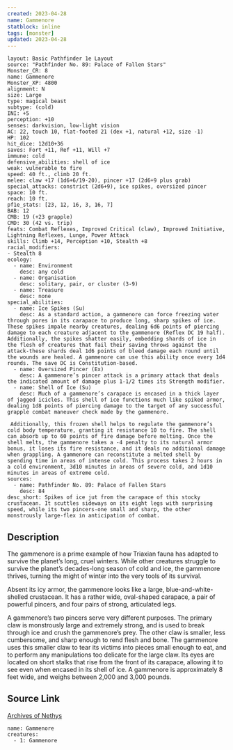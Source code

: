 ```yaml
---
created: 2023-04-28
name: Gammenore
statblock: inline
tags: [monster]
updated: 2023-04-28
---
```

```statblock
layout: Basic Pathfinder 1e Layout
source: "Pathfinder No. 89: Palace of Fallen Stars"
Monster_CR: 8
name: Gammenore
Monster_XP: 4800
alignment: N
size: Large
type: magical beast
subtype: (cold)
INI: +5
perception: +10
senses: darkvision, low-light vision
AC: 22, touch 10, flat-footed 21 (dex +1, natural +12, size -1)
HP: 102
hit_dice: 12d10+36
saves: Fort +11, Ref +11, Will +7
immune: cold
defensive_abilities: shell of ice
weak: vulnerable to fire
speed: 40 ft., climb 20 ft.
melee: claw +17 (1d6+6/19-20), pincer +17 (2d6+9 plus grab)
special_attacks: constrict (2d6+9), ice spikes, oversized pincer
space: 10 ft.
reach: 10 ft.
pf1e_stats: [23, 12, 16, 3, 16, 7]
BAB: 12
CMB: 19 (+23 grapple)
CMD: 30 (42 vs. trip)
feats: Combat Reflexes, Improved Critical (claw), Improved Initiative, Lightning Reflexes, Lunge, Power Attack
skills: Climb +14, Perception +10, Stealth +8
racial_modifiers:
- Stealth 8
ecology:
  - name: Environment
    desc: any cold
  - name: Organisation
    desc: solitary, pair, or cluster (3-9)
  - name: Treasure
    desc: none
special_abilities:
  - name: Ice Spikes (Su)
    desc: As a standard action, a gammenore can force freezing water through pores in its carapace to produce long, sharp spikes of ice. These spikes impale nearby creatures, dealing 6d6 points of piercing damage to each creature adjacent to the gammenore (Reflex DC 19 half). Additionally, the spikes shatter easily, embedding shards of ice in the flesh of creatures that fail their saving throws against the attack-these shards deal 1d6 points of bleed damage each round until the wounds are healed. A gammenore can use this ability once every 1d4 rounds. The save DC is Constitution-based.
  - name: Oversized Pincer (Ex)
    desc: A gammenore’s pincer attack is a primary attack that deals the indicated amount of damage plus 1-1/2 times its Strength modifier.
  - name: Shell of Ice (Su)
    desc: Much of a gammenore’s carapace is encased in a thick layer of jagged icicles. This shell of ice functions much like spiked armor, dealing 1d8 points of piercing damage to the target of any successful grapple combat maneuver check made by the gammenore.

 Additionally, this frozen shell helps to regulate the gammenore’s cold body temperature, granting it resistance 10 to fire. The shell can absorb up to 60 points of fire damage before melting. Once the shell melts, the gammenore takes a -4 penalty to its natural armor bonus, it loses its fire resistance, and it deals no additional damage when grappling. A gammenore can reconstitute a melted shell by spending time in areas of intense cold. This process takes 2 hours in a cold environment, 3d10 minutes in areas of severe cold, and 1d10 minutes in areas of extreme cold.
sources:
  - name: Pathfinder No. 89: Palace of Fallen Stars
    desc: 84
desc_short: Spikes of ice jut from the carapace of this stocky crustacean. It scuttles sideways on its eight legs with surprising speed, while its two pincers-one small and sharp, the other monstrously large-flex in anticipation of combat.
```
## Description
The gammenore is a prime example of how Triaxian fauna has adapted to survive the planet’s long, cruel winters. While other creatures struggle to survive the planet’s decades-long season of cold and ice, the gammenore thrives, turning the might of winter into the very tools of its survival.

Absent its icy armor, the gammenore looks like a large, blue-and-white-shelled crustacean. It has a rather wide, oval-shaped carapace, a pair of powerful pincers, and four pairs of strong, articulated legs.

A gammenore’s two pincers serve very different purposes. The primary claw is monstrously large and extremely strong, and is used to break through ice and crush the gammenore’s prey. The other claw is smaller, less cumbersome, and sharp enough to rend flesh and bone. The gammenore uses this smaller claw to tear its victims into pieces small enough to eat, and to perform any manipulations too delicate for the large claw. Its eyes are located on short stalks that rise from the front of its carapace, allowing it to see even when encased in its shell of ice. A gammenore is approximately 8 feet wide, and weighs between 2,000 and 3,000 pounds.
## Source Link
[Archives of Nethys](https://aonprd.com/MonsterDisplay.aspx?ItemName=Gammenore)
```encounter-table
name: Gammenore
creatures:
  - 1: Gammenore
```
